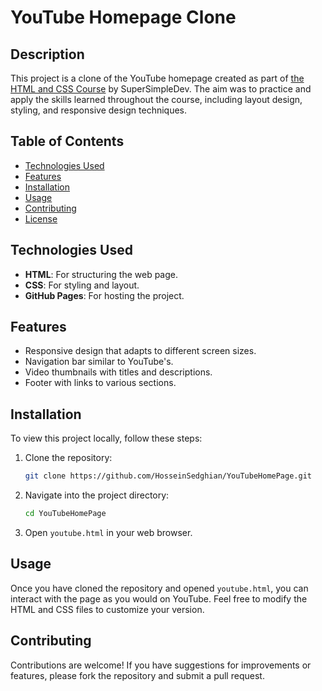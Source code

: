 # YouTube Homepage Clone

## Description
This project is a clone of the YouTube homepage created as part of [the HTML and CSS Course](https://www.youtube.com/watch?v=G3e-cpL7ofc)
 by SuperSimpleDev. The aim was to practice and apply the skills learned throughout the course, including layout design, styling, and responsive design techniques.

## Table of Contents
- [Technologies Used](#technologies-used)
- [Features](#features)
- [Installation](#installation)
- [Usage](#usage)
- [Contributing](#contributing)
- [License](#license)

## Technologies Used
- **HTML**: For structuring the web page.
- **CSS**: For styling and layout.
- **GitHub Pages**: For hosting the project.

## Features
- Responsive design that adapts to different screen sizes.
- Navigation bar similar to YouTube's.
- Video thumbnails with titles and descriptions.
- Footer with links to various sections.

## Installation
To view this project locally, follow these steps:
1. Clone the repository:
   ```bash
   git clone https://github.com/HosseinSedghian/YouTubeHomePage.git
   ```
2. Navigate into the project directory:
   ```bash
   cd YouTubeHomePage
   ```
3. Open `youtube.html` in your web browser.

## Usage
Once you have cloned the repository and opened `youtube.html`, you can interact with the page as you would on YouTube. Feel free to modify the HTML and CSS files to customize your version.

## Contributing
Contributions are welcome! If you have suggestions for improvements or features, please fork the repository and submit a pull request.
